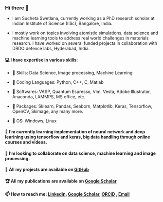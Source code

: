 ### Hi there 👋
- I am Sucheta Swetlana, currently working as a PhD research scholar at Indian Institute of Science (IISc), Bangalore, India. 

- I mostly work on topics involving atomistic simulations, data science and machine learning tools to address real world challenges in materials research.  I have worked on several funded projects in collaboration with DRDO defence labs, Hyderabad, India.  

#### :computer: I have expertise in various skills:

- :key: Skills: Data Science, Image processing, Machine Learning

- :key: Coding Languages: Python, C++, C, Matlab

- :key: Softwares: VASP, Quantum Espresso, Vim, Vesta, Adobe Illustrator, Anaconda, LAMMPS, MS office, etc.

- :key: Packages: Sklearn, Pandas, Seaborn, Matplotlib, Keras, Tensorflow, OpenCV, Skimage, any many more.

- :key: OS: Windows, Linux


#### 🌱  I’m currently learning implementation of neural network and deep learining using tensorflow and keras, big data handling through online courses and videos. 

#### 👯  I’m looking to collaborate on data science, machine learning and image processing.

#### :notebook:  All my projects are available on [GitHub](https://github.com/sucheta1794)
#### :trophy:  All my publications are available on [Google Scholar](https://scholar.google.com/citations?user=N2i1QhIAAAAJ&hl=en)

#### 📫  How to reach me: [Linkedin](https://www.linkedin.com/in/sucheta-swetlana-0197b9210/), [Google Scholar](https://scholar.google.com/citations?user=N2i1QhIAAAAJ&hl=en), [ORCiD](https://orcid.org/0000-0001-9411-2633 ) , [Email](suchetas@iisc.ac.in)

